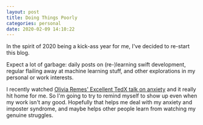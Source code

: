 ```yaml
---
layout: post
title: Doing Things Poorly
categories: personal
date: 2020-02-09 14:10:22
---
```

In the spirit of 2020 being a kick-ass year for me, I've decided to re-start this blog. 

Expect a lot of garbage: daily posts on (re-)learning swift development, regular flailing away at machine learning stuff, and other explorations in my personal or work interests.

I recently watched [Olivia Remes' Excellent TedX talk on anxiety](https://www.ted.com/talks/olivia_remes_how_to_cope_with_anxiety?language=en) and it really hit home for me. So I'm going to try to remind myself to show up even when my work isn't any good. Hopefully that helps me deal with my anxiety and imposter syndrome, and maybe helps other people learn from watching my genuine struggles.
